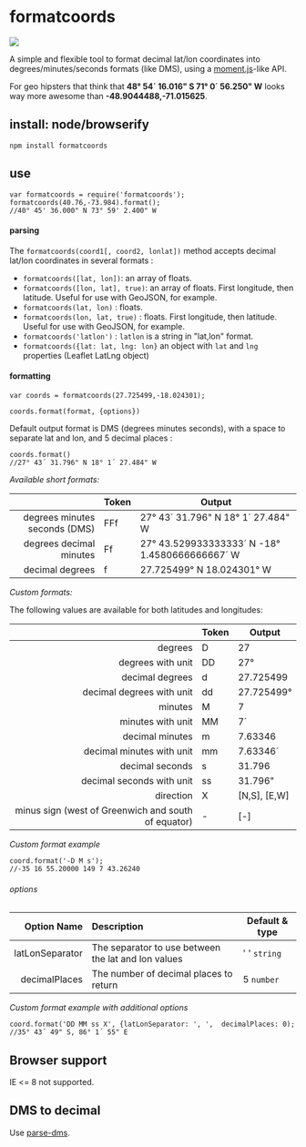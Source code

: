 # formatcoords

![](https://raw.githubusercontent.com/nerik/formatcoords/master/doc/mercator.jpg)

A simple and flexible tool to format decimal lat/lon coordinates into degrees/minutes/seconds formats (like DMS), using a [moment.js](http://momentjs.com/)-like API.

For geo hipsters that think that **48° 54´ 16.016" S 71° 0´ 56.250" W** looks way more awesome than **-48.9044488,-71.015625**.

## install: node/browserify

```
npm install formatcoords
```

## use

```
var formatcoords = require('formatcoords');
formatcoords(40.76,-73.984).format();
//40° 45' 36.000" N 73° 59' 2.400" W
```

#### parsing

The ```formatcoords(coord1[, coord2, lonlat])``` method accepts decimal lat/lon coordinates in several formats :
- ```formatcoords([lat, lon])```: an array of floats.
- ```formatcoords([lon, lat], true)```: an array of floats. First longitude, then latitude. Useful for use with GeoJSON, for example.
- ```formatcoords(lat, lon)``` : floats.
- ```formatcoords(lon, lat, true)``` : floats. First longitude, then latitude. Useful for use with GeoJSON, for example.
- ```formatcoords('latlon')``` : ```latlon``` is a string in "lat,lon" format.
- ```formatcoords({lat: lat, lng: lon}``` an object with ```lat``` and ```lng``` properties (Leaflet LatLng object)

#### formatting

```
var coords = formatcoords(27.725499,-18.024301);
```

```
coords.format(format, {options})
```

Default output format is DMS (degrees minutes seconds), with a space to separate lat and lon, and 5 decimal places :
```
coords.format()
//27° 43´ 31.796" N 18° 1´ 27.484" W
```


*Available short formats:*

|                       | Token   | Output |
|----------------------:|:--------|--------|
|degrees minutes seconds (DMS)|FFf        |27° 43´ 31.796" N 18° 1´ 27.484" W        |
|degrees decimal minutes|Ff       |27° 43.529933333333´ N -18° 1.4580666666667´ W       |
|decimal degrees        |f        |27.725499° N 18.024301° W        |

*Custom formats:*

The following values are available for both latitudes and longitudes:

|                               | Token   | Output |
|------------------------------:|:--------|--------|
|degrees                        |D        |27        |
|degrees with unit              |DD       |27°        |
|decimal degrees                |d        |27.725499        |
|decimal degrees with unit      |dd       |27.725499°        |
|minutes                        |M        |7        |
|minutes with unit              |MM       |7´        |
|decimal minutes                |m        |7.63346        |
|decimal minutes with unit      |mm       |7.63346´        |
|decimal seconds                |s        |31.796        |
|decimal seconds with unit      |ss       |31.796"        |
|direction                      |X        |[N,S], [E,W]        |
|minus sign (west of Greenwich and south of equator)|-        |[-]        |

*Custom format example*

```
coord.format('-D M s');
//-35 16 55.20000 149 7 43.26240
```

###### options
| Option Name              | Description   | Default & type |
|-------------------------:|:--------------|---------|
|latLonSeparator         | The separator to use between the lat and lon values | ' ' `string` |
|decimalPlaces           | The number of decimal places to return | 5 `number`|

*Custom format example with additional options*

```
coord.format('DD MM ss X', {latLonSeparator: ', ',  decimalPlaces: 0);
//35° 43´ 49" S, 86° 1´ 55" E
```


## Browser support
IE <= 8 not supported.

## DMS to decimal

Use [parse-dms](https://www.npmjs.com/package/parse-dms).
